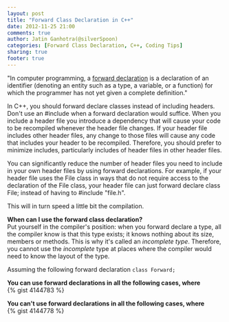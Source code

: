 ```yaml
---
layout: post
title: "Forward Class Declaration in C++"
date: 2012-11-25 21:00
comments: true
author: Jatin Ganhotra(@silverSpoon)
categories: [Forward Class Declaration, C++, Coding Tips]
sharing: true
footer: true
---
```


"In computer programming, a [forward declaration]("http://en.wikipedia.org/wiki/Forward_declaration) is a declaration of an identifier (denoting an entity such as a type, a variable, or a function) for which the programmer has not yet given a complete definition."

In C++, you should forward declare classes instead of including headers. Don't use an #include when a forward declaration would suffice.
When you include a header file you introduce a dependency that will cause your code to be recompiled whenever the header file changes. If your header file includes other header files, any change to those files will cause any code that includes your header to be recompiled. Therefore, you should prefer to minimize includes, particularly includes of header files in other header files.

You can significantly reduce the number of header files you need to include in your own header files by using forward declarations. For example, if your header file uses the File class in ways that do not require access to the declaration of the File class, your header file can just forward declare class File; instead of having to #include "file.h".

This will in turn speed a little bit the compilation.

**When can I use the forward class declaration?**  
Put yourself in the compiler's position: when you forward declare a type, all the compiler know is that this type exists; it knows nothing about its size, members or methods. This is why it's called an _incomplete type_. Therefore, you cannot use the _incomplete_ type at places where the compiler would need to know the layout of the type.

Assuming the following forward declaration
`class Forward;`

**You can use forward declarations in all the following cases, where**  
{% gist 4144783 %}

**You can't use forward declarations in all the following cases, where**  
{% gist 4144778 %}
